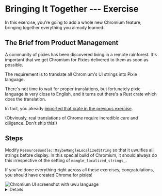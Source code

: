 # Bringing It Together --- Exercise

In this exercise, you're going to add a whole new Chromium feature, bringing
together everything you already learned.

## The Brief from Product Management

A community of pixies has been discovered living in a remote rainforest.
It's important that we get Chromium for Pixies delivered to them as soon
as possible.

The requirement is to translate all Chromium's UI strings into Pixie language.

There's not time to wait for proper translations, but fortunately pixie
language is very close to English, and it turns out there's a Rust crate
which does the translation.

In fact, you already [imported that crate in the previous exercise][0].

(Obviously, real translations of Chrome require incredible care and
diligence. Don't ship this!)

## Steps

Modify `ResourceBundle::MaybeMangleLocalizedString` so that it uwuifies
all strings before display. In this special build of Chromium, it should
always do this irrespective of the setting of `mangle_localized_strings_`.

If you've done everything right across all these exercises, congratulations,
you should have created Chrome for pixies!

<img src="chwomium.png" alt="Chromium UI screenshot with uwu language">

<details>
Students will likely need some hints here. Hints include:

* UTF16 vs UTF8. Students should be aware that Rust strings are always
  UTF8, and will probably decide that it's better to do the conversion
  on the C++ side using `base::UTF16ToUTF8` and back again.
* If students decide to do the conversion on the Rust side, they'll need to
  consider [`String::from_utf16`][1], consider error handling, and
  consider which [CXX supported types can transfer a lot of u16s][2].
* Students may design the C++/Rust boundary in several different ways,
  e.g. taking and returning strings by value, or taking a mutable reference
  to a string. If a mutable reference is used, CXX will likely
  tell the student that they need to use [`Pin`][3]. You may need to explain
  what `Pin` does, and then explain why CXX needs it for mutable references
  to C++ data: the answer is that C++ data can't be moved around like Rust
  data, because it may contain self-referential pointers.
* The C++ target containing `ResourceBundle::MaybeMangleLocalizedString`
  will need to depend on a `rust_static_library` target. The student
  probably already did this.
* The `rust_static_library` target will need to depend on
  `//third_party/rust/uwuify/v0_2:lib`.

</details>

[0]: https://crates.io/crates/uwuify
[1]: https://doc.rust-lang.org/std/string/struct.String.html#method.from_utf16
[2]: https://cxx.rs/binding/slice.html
[3]: https://doc.rust-lang.org/std/pin/
